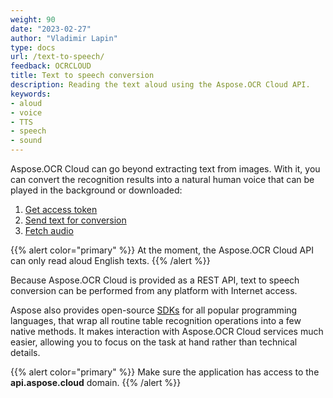 ```yaml
---
weight: 90
date: "2023-02-27"
author: "Vladimir Lapin"
type: docs
url: /text-to-speech/
feedback: OCRCLOUD
title: Text to speech conversion
description: Reading the text aloud using the Aspose.OCR Cloud API.
keywords:
- aloud
- voice
- TTS
- speech
- sound
---
```


Aspose.OCR Cloud can go beyond extracting text from images. With it, you can convert the recognition results into a natural human voice that can be played in the background or downloaded:

1. [Get access token](/ocr/authorization/)
2. [Send text for conversion](/ocr/send-text-to-speech/)
3. [Fetch audio](/ocr/fetch-voice/)

{{% alert color="primary" %}} 
At the moment, the Aspose.OCR Cloud API can only read aloud English texts.
{{% /alert %}}

Because Aspose.OCR Cloud is provided as a REST API, text to speech conversion can be performed from any platform with Internet access.

Aspose also provides open-source [SDKs](/ocr/table-recognition-sdk/) for all popular programming languages, that wrap all routine table recognition operations into a few native methods. It makes interaction with Aspose.OCR Cloud services much easier, allowing you to focus on the task at hand rather than technical details.

{{% alert color="primary" %}}
Make sure the application has access to the **api.aspose.cloud** domain.
{{% /alert %}}
